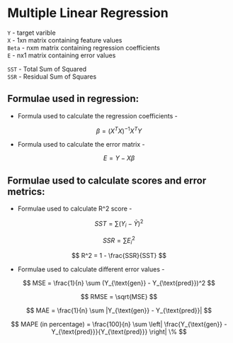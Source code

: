 # Multiple Linear Regression

`Y` - target varible    
`X` - 1xn matrix containing feature values    
`Beta` -  nxm matrix containing regression coefficients    
`E` - nx1 matrix containing error values    
    
`SST` - Total Sum of Squared    
`SSR` - Residual Sum of Squares    

## Formulae used in regression:

* Formula used to calculate the regression coefficients -
    
$$
\beta = (X^T X)^{-1} X^T Y
$$

* Formula used to calculate the error matrix - 
  
$$
E = Y - X \beta
$$

## Formulae used to calculate scores and error metrics: 
* Formulae used to calculate R^2 score - 
      
$$
SST = \sum (Y_i - \bar{Y})^2
$$

$$
SSR = \sum E_i^2     
$$

$$
R^2 = 1 - \frac{SSR}{SST}
$$

* Formulae used to calculate different error values - 
  
$$
MSE = \frac{1}{n} \sum (Y_{\text{gen}} - Y_{\text{pred}})^2
$$

$$
RMSE = \sqrt{MSE}
$$

$$
MAE = \frac{1}{n} \sum |Y_{\text{gen}} - Y_{\text{pred}}|
$$

$$
MAPE (in percentage) = \frac{100}{n} \sum \left| \frac{Y_{\text{gen}} - Y_{\text{pred}}}{Y_{\text{pred}}} \right| \% 
$$
